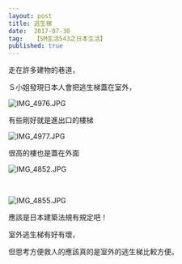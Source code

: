 ```yaml
---
layout: post
title: 逃生梯
date:  2017-07-30
tag:   【SM生活543之日本生活】
published: true 
---
```

<p>走在許多建物的巷道，</p>

<p>Ｓ小姐發現日本人會把逃生梯蓋在室外，</p>

<p><img alt="IMG_4976.JPG" src="https://pic.pimg.tw/smlife543/1501417380-1066635307_n.jpg" title="IMG_4976.JPG"></p>

<p>有些剛好就是進出口的樓梯</p>

<p><img alt="IMG_4977.JPG" src="https://pic.pimg.tw/smlife543/1501417387-3985402891_n.jpg?v=1501417390" title="IMG_4977.JPG"></p>

<p>很高的樓也是蓋在外面</p>

<p><img alt="IMG_4852.JPG" src="https://pic.pimg.tw/smlife543/1501417394-2492305986_n.jpg?v=1501417397" title="IMG_4852.JPG"></p>

<p>&nbsp;</p>

<p><img alt="IMG_4855.JPG" src="https://pic.pimg.tw/smlife543/1501417401-654565643_n.jpg?v=1501417406" title="IMG_4855.JPG"></p>

<p>應該是日本建築法規有規定吧！</p>

<p>室外逃生梯有好有壞，</p>

<p>但思考方便救人的應該真的是室外的逃生梯比較方便。</p>

